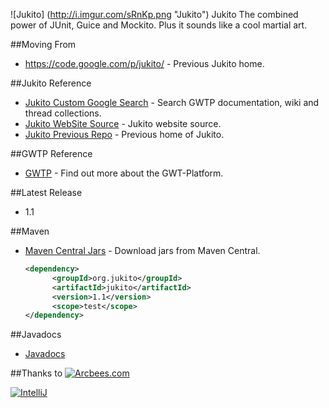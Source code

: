 ![Jukito] (http://i.imgur.com/sRnKp.png "Jukito") Jukito
The combined power of JUnit, Guice and Mockito. Plus it sounds like a cool martial art.

##Moving From
* https://code.google.com/p/jukito/ - Previous Jukito home.

##Jukito Reference
* [Jukito Custom Google Search](http://www.google.com/cse/home?cx=011138278718949652927:5yuja8xc600) - Search GWTP documentation, wiki and thread collections.
* [Jukito WebSite Source](https://github.com/ArcBees/jukito-website) - Jukito website source.
* [Jukito Previous Repo](https://code.google.com/p/jukito/) - Previous home of Jukito.

##GWTP Reference
* [GWTP](https://github.com/ArcBees/GWTP) - Find out more about the GWT-Platform.


##Latest Release
* 1.1

##Maven
* [Maven Central Jars](http://search.maven.org/#search%7Cga%7C1%7Corg.jukito) - Download jars from Maven Central.

  ```xml
  <dependency>
        <groupId>org.jukito</groupId>
        <artifactId>jukito</artifactId>
        <version>1.1</version>
        <scope>test</scope>
  </dependency>
  ```

##Javadocs
* [Javadocs](http://arcbees.github.com/Jukito/javadoc/apidocs/index.html)

##Thanks to
[![Arcbees.com](http://arcbees-ads.appspot.com/ad.png)](http://arcbees.com)

[![IntelliJ](https://lh6.googleusercontent.com/--QIIJfKrjSk/UJJ6X-UohII/AAAAAAAAAVM/cOW7EjnH778/s800/banner_IDEA.png)](http://www.jetbrains.com/idea/index.html)
